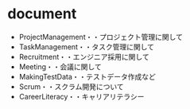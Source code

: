 # document
 - ProjectManagement・・プロジェクト管理に関して
 - TaskManagement・・タスク管理に関して
 - Recruitment・・エンジニア採用に関して
 - Meeting・・会議に関して
 - MakingTestData・・テストデータ作成など
 - Scrum・・スクラム開発について
 - CareerLiteracy・・キャリアリテラシー